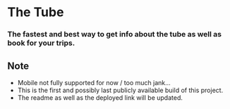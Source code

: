 # The Tube

### The fastest and best way to get info about the tube as well as book for your trips.

## Note
- Mobile not fully supported for now / too much jank...
- This is the first and possibly last publicly available build of this project.
- The readme as well as the deployed link will be updated.

